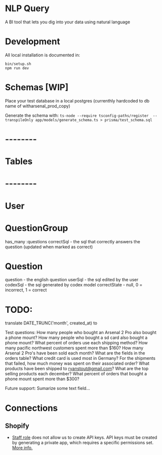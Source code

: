# NLP Query

A BI tool that lets you dig into your data using natural language


# Development

All local installation is documented in:

```shell
bin/setup.sh
npm run dev
```

# Schemas [WIP]

Place your test database in a local postgres (currenthly hardcoded to db name of witharsenal_prod_copy)

Generate the schema with:
`ts-node --require tsconfig-paths/register  --transpileOnly app/models/generate_schema.ts > prisma/test_schema.sql`


# --------
# Tables
# --------

# User

# QuestionGroup
has_many :questions
correctSql - the sql that correctly answers the question (updated when marked as correct)

# Question
question - the english question
userSql - the sql edited by the user
codexSql - the sql generated by codex model
correctState - null, 0 = incorrect, 1 = correct



# TODO:
translate DATE_TRUNC('month', created_at) to 


Test questions:
How many people who bought an Arsenal 2 Pro also bought a phone mount?
How many people who bought a sd card also bought a phone mount?
What percent of orders use each shipping method?
How many pacific northwest customers spent more than $160?
How many Arsenal 2 Pro's have been sold each month?
What are the fields in the orders table?
What credit card is used most in Germany?
For the shipments that failed, how much money was spent on their associated order?
What products have been shipped to ryanstout@gmail.com?
What are the top selling products each december?
What percent of orders that bought a phone mount spent more than $300?

Future support:
Sumarize some text field...

# Connections

## Shopify

* [Staff role](https://help.shopify.com/en/manual/your-account/staff-accounts/staff-permissions/staff-permissions-descriptions#apps-and-channels-permissions) does not allow us to create API keys. API keys must be created by generating a private app, which requires a specific permissions set. [More info.](https://help.plytix.com/en/getting-api-credentials-from-your-shopify-store)